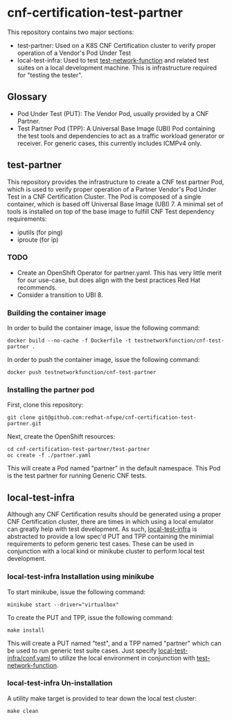 # cnf-certification-test-partner

This repository contains two major sections:
* test-partner:  Used on a K8S CNF Certification cluster to verify proper operation of a Vendor's Pod Under Test
* local-test-infra:  Used to test [test-network-function](https://github.com/redhat-nfvpe/test-network-function) and
related test suites on a local development machine.  This is infrastructure required for "testing the tester".

## Glossary

* Pod Under Test (PUT): The Vendor Pod, usually provided by a CNF Partner.
* Test Partner Pod (TPP): A Universal Base Image (UBI) Pod containing the test tools and dependencies to act as a
traffic workload generator or receiver.  For generic cases, this currently includes ICMPv4 only.

## test-partner

This repository provides the infrastructure to create a CNF test partner Pod, which is used to verify proper operation
of a Partner Vendor's Pod Under Test in a CNF Certification Cluster.  The Pod is composed of a single container, which
is based off Universal Base Image (UBI) 7.  A minimal set of tools is installed on top of the base image to fulfill CNF
Test dependency requirements:

* iputils (for ping)
* iproute (for ip)

### TODO

* Create an OpenShift Operator for partner.yaml.  This has very little merit for our use-case, but does align with the
  best practices Red Hat recommends.
* Consider a transition to UBI 8.

### Building the container image

In order to build the container image, issue the following command:

```shell script
docker build --no-cache -f Dockerfile -t testnetworkfunction/cnf-test-partner .
```

In order to push the container image, issue the following command:

```shell script
docker push testnetworkfunction/cnf-test-partner
```

### Installing the partner pod

First, clone this repository:

```shell script
git clone git@github.com:redhat-nfvpe/cnf-certification-test-partner.git
```

Next, create the OpenShift resources:

```shell script
cd cnf-certification-test-partner/test-partner
oc create -f ./partner.yaml
```

This will create a Pod named "partner" in the default namespace.  This Pod is the test partner for running Generic CNF
tests.

## local-test-infra

Although any CNF Certification results should be generated using a proper CNF Certification cluster, there are times
in which using a local emulator can greatly help with test development.  As such, [local-test-infra](./local-test-infra)
is abstracted to provide a low spec'd PUT and TPP containing the minimial requirements to peform generic test cases.
These can be used in conjunction with a local kind or minikube cluster to perform local test development.

### local-test-infra Installation using minikube

To start minikube, issue the following command:

```shell script
minikube start --driver="virtualbox"
```

To create the PUT and TPP, issue the following command:

```shell script
make install
```

This will create a PUT named "test", and a TPP named "partner" which can be used to run generic test suite cases.  Just
specify [local-test-infra/conf.yaml](./local-test-infra/conf.yaml) to utilize the local environment in conjunction with
[test-network-function](https://github.com/redhat-nfvpe/test-network-function).

### local-test-infra Un-installation

A utility make target is provided to tear down the local test cluster:

```shell script
make clean
```
